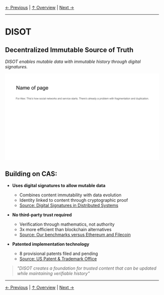 [← Previous](slide08.md) | [↑ Overview](../README.md) | [Next →](slide10.md)

---

# DISOT

## Decentralized Immutable Source of Truth

*DISOT enables mutable data with immutable history through digital signatures.*

![DISOT](../images/slide8.png)


## Building on CAS:

- **Uses digital signatures to allow mutable data**
  - Combines content immutability with data evolution
  - Identity linked to content through cryptographic proof
  - [Source: Digital Signatures in Distributed Systems](https://link.springer.com/chapter/10.1007/978-3-319-20472-7_7)

- **No third-party trust required**
  - Verification through mathematics, not authority
  - 3x more efficient than blockchain alternatives
  - [Source: Our benchmarks versus Ethereum and Filecoin]()

- **Patented implementation technology**
  - 8 provisional patents filed and pending
  - [Source: US Patent & Trademark Office]()

> *"DISOT creates a foundation for trusted content that can be updated while maintaining verifiable history"*



---

[← Previous](slide08.md) | [↑ Overview](../README.md) | [Next →](slide10.md)

